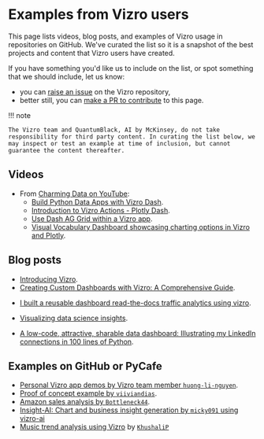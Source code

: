 # Examples from Vizro users

This page lists videos, blog posts, and examples of Vizro usage in repositories on GitHub. We've curated the list so it is a snapshot of the best projects and content that Vizro users have created.

If you have something you'd like us to include on the list, or spot something that we should include, let us know:

- you can [raise an issue](https://github.com/mckinsey/vizro/issues) on the Vizro repository,
- better still, you can [make a PR to contribute](../explanation/contributing.md) to this page.

!!! note

    The Vizro team and QuantumBlack, AI by McKinsey, do not take responsibility for third party content. In curating the list below, we may inspect or test an example at time of inclusion, but cannot guarantee the content thereafter.

## Videos

- From [Charming Data on YouTube](https://www.youtube.com/@CharmingData):
    - [Build Python Data Apps with Vizro Dash](https://www.youtube.com/watch?v=wmQ6_GZ0zSk).
    - [Introduction to Vizro Actions - Plotly Dash](https://www.youtube.com/watch?v=bom-9275Cic&t=8s).
    - [Use Dash AG Grid within a Vizro app](https://www.youtube.com/watch?v=YvtVcXwQw0E).
    - [Visual Vocabulary Dashboard showcasing charting options in Vizro and Plotly](https://www.youtube.com/watch?v=OZNAokBKT-M).

## Blog posts

- [Introducing Vizro](https://quantumblack.medium.com/introducing-vizro-a-toolkit-for-creating-modular-data-visualization-applications-3a42f2bec4db).
- [Creating Custom Dashboards with Vizro: A Comprehensive Guide](https://medium.com/@saffand03/creating-custom-dashboards-with-vizro-a-comprehensive-guide-73c69c6f851e).

<!-- vale off-->

- [I built a reusable dashboard read-the-docs traffic analytics using vizro](https://medium.com/towards-data-science/i-built-a-reusable-dashboard-for-read-the-docs-traffic-analytics-using-vizro-47dc15dc04f8).

<!-- vale on-->

- [Visualizing data science insights](https://medium.com/quantumblack/visualizing-data-science-insights-dfc8ad0646b6).

<!-- vale off -->

- [A low-code, attractive, sharable data dashboard: Illustrating my LinkedIn connections in 100 lines of Python](https://medium.com/design-bootcamp/a-low-code-attractive-sharable-data-dashboard-a60badba2a03).

## Examples on GitHub or PyCafe

- [Personal Vizro app demos by Vizro team member `huong-li-nguyen`](https://github.com/huong-li-nguyen/vizro-app-demos).
- [Proof of concept example by `viiviandias`](https://github.com/viiviandias/poc-vizro/blob/main/brasil_stocks.ipynb).
- [Amazon sales analysis by `Bottleneck44`](https://github.com/Bottleneck44/Amazon-Sales-Analysis/blob/main/Amazon-analysis.ipynb).
- [Insight-AI: Chart and business insight generation by `micky091` using vizro-ai](https://github.com/micky0919/insight-ai)
- [Music trend analysis using Vizro](https://py.cafe/app/KhushaliP/vizro-music-trend-analysis) by [`KhushaliP`](https://github.com/KhushaliP)

<!-- vale on -->
